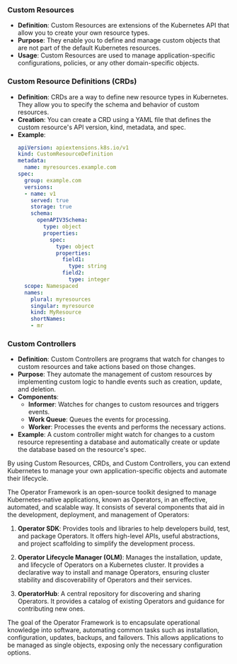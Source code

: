 
### Custom Resources
- **Definition**: Custom Resources are extensions of the Kubernetes API that allow you to create your own resource types.
- **Purpose**: They enable you to define and manage custom objects that are not part of the default Kubernetes resources.
- **Usage**: Custom Resources are used to manage application-specific configurations, policies, or any other domain-specific objects.

### Custom Resource Definitions (CRDs)
- **Definition**: CRDs are a way to define new resource types in Kubernetes. They allow you to specify the schema and behavior of custom resources.
- **Creation**: You can create a CRD using a YAML file that defines the custom resource's API version, kind, metadata, and spec.
- **Example**:
    ```yaml
    apiVersion: apiextensions.k8s.io/v1
    kind: CustomResourceDefinition
    metadata:
      name: myresources.example.com
    spec:
      group: example.com
      versions:
      - name: v1
        served: true
        storage: true
        schema:
          openAPIV3Schema:
            type: object
            properties:
              spec:
                type: object
                properties:
                  field1:
                    type: string
                  field2:
                    type: integer
      scope: Namespaced
      names:
        plural: myresources
        singular: myresource
        kind: MyResource
        shortNames:
        - mr
    ```

### Custom Controllers
- **Definition**: Custom Controllers are programs that watch for changes to custom resources and take actions based on those changes.
- **Purpose**: They automate the management of custom resources by implementing custom logic to handle events such as creation, update, and deletion.
- **Components**:
  - **Informer**: Watches for changes to custom resources and triggers events.
  - **Work Queue**: Queues the events for processing.
  - **Worker**: Processes the events and performs the necessary actions.
- **Example**: A custom controller might watch for changes to a custom resource representing a database and automatically create or update the database based on the resource's spec.

By using Custom Resources, CRDs, and Custom Controllers, you can extend Kubernetes to manage your own application-specific objects and automate their lifecycle.

The Operator Framework is an open-source toolkit designed to manage Kubernetes-native applications, known as Operators, in an effective, automated, and scalable way. It consists of several components that aid in the development, deployment, and management of Operators:

1. **Operator SDK**: Provides tools and libraries to help developers build, test, and package Operators. It offers high-level APIs, useful abstractions, and project scaffolding to simplify the development process.

2. **Operator Lifecycle Manager (OLM)**: Manages the installation, update, and lifecycle of Operators on a Kubernetes cluster. It provides a declarative way to install and manage Operators, ensuring cluster stability and discoverability of Operators and their services.

3. **OperatorHub**: A central repository for discovering and sharing Operators. It provides a catalog of existing Operators and guidance for contributing new ones.

The goal of the Operator Framework is to encapsulate operational knowledge into software, automating common tasks such as installation, configuration, updates, backups, and failovers. This allows applications to be managed as single objects, exposing only the necessary configuration options.

